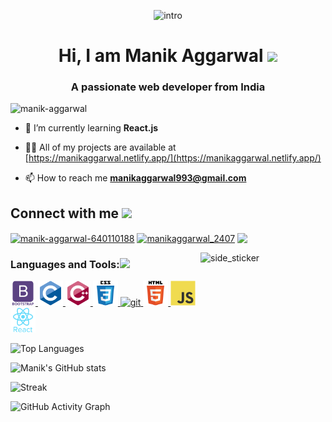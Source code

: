 <p align="center">
  <img width="90%" height="400rem" src="https://i.pinimg.com/originals/50/83/e0/5083e0a2a7dcaae07c142e8b87036a27.gif" alt="intro" />
</p>

<h1  align="center"> Hi, I am Manik Aggarwal <img src = "https://raw.githubusercontent.com/MartinHeinz/MartinHeinz/master/wave.gif" width = 30px> </h1>
<h3 align="center">A passionate web developer from India</h3>

<p align="left"> <img src="https://komarev.com/ghpvc/?username=manik-aggarwal&label=Profile%20views&color=0e75b6&style=flat" alt="manik-aggarwal" /> </p>

- 🌱 I’m currently learning **React.js**

- 👨‍💻 All of my projects are available at [https://manikaggarwal.netlify.app/](https://manikaggarwal.netlify.app/)

- 📫 How to reach me **manikaggarwal993@gmail.com**

<h2> Connect with me <img src='https://raw.githubusercontent.com/ShahriarShafin/ShahriarShafin/main/Assets/handshake.gif' width="100px"> </h2>
<p align="left">
<a href="https://linkedin.com/in/manik-aggarwal-640110188" target="blank"><img align="center" src="https://raw.githubusercontent.com/rahuldkjain/github-profile-readme-generator/master/src/images/icons/Social/linked-in-alt.svg" alt="manik-aggarwal-640110188" height="30" width="40" /></a>
<a href="https://instagram.com/manikaggarwal_2407" target="blank"><img align="center" src="https://raw.githubusercontent.com/rahuldkjain/github-profile-readme-generator/master/src/images/icons/Social/instagram.svg" alt="manikaggarwal_2407" height="30" width="40" /></a>
<a href = 'https://www.github.com/Manik-Aggarwal'> <img width = '32px' align= 'center' src="https://raw.githubusercontent.com/rahulbanerjee26/githubAboutMeGenerator/main/icons/github.svg"/></a>
</p>

<img align="right" width=200px height=200px alt="side_sticker" src="https://media.giphy.com/media/TEnXkcsHrP4YedChhA/giphy.gif" />

<h3 align="left">Languages and Tools:<img src = "https://media2.giphy.com/media/QssGEmpkyEOhBCb7e1/giphy.gif?cid=ecf05e47a0n3gi1bfqntqmob8g9aid1oyj2wr3ds3mg700bl&rid=giphy.gif" width = 32px></h3>
<p align="left"> <a href="https://getbootstrap.com" target="_blank"> <img src="https://raw.githubusercontent.com/devicons/devicon/master/icons/bootstrap/bootstrap-plain-wordmark.svg" alt="bootstrap" width="40" height="40"/> </a> <a href="https://www.cprogramming.com/" target="_blank"> <img src="https://raw.githubusercontent.com/devicons/devicon/master/icons/c/c-original.svg" alt="c" width="40" height="40"/> </a> <a href="https://www.w3schools.com/cpp/" target="_blank"> <img src="https://raw.githubusercontent.com/devicons/devicon/master/icons/cplusplus/cplusplus-original.svg" alt="cplusplus" width="40" height="40"/> </a> <a href="https://www.w3schools.com/css/" target="_blank"> <img src="https://raw.githubusercontent.com/devicons/devicon/master/icons/css3/css3-original-wordmark.svg" alt="css3" width="40" height="40"/> </a> <a href="https://git-scm.com/" target="_blank"> <img src="https://www.vectorlogo.zone/logos/git-scm/git-scm-icon.svg" alt="git" width="40" height="40"/> </a> <a href="https://www.w3.org/html/" target="_blank"> <img src="https://raw.githubusercontent.com/devicons/devicon/master/icons/html5/html5-original-wordmark.svg" alt="html5" width="40" height="40"/> </a> <a href="https://developer.mozilla.org/en-US/docs/Web/JavaScript" target="_blank"> <img src="https://raw.githubusercontent.com/devicons/devicon/master/icons/javascript/javascript-original.svg" alt="javascript" width="40" height="40"/> </a> <a href="https://reactjs.org/" target="_blank"> <img src="https://raw.githubusercontent.com/devicons/devicon/master/icons/react/react-original-wordmark.svg" alt="react" width="40" height="40"/> </a> </p>

![Top Languages](https://github-readme-stats.vercel.app/api/top-langs?username=manik-aggarwal&show_icons=true&locale=en&layout=compact&theme=tokyonight)

![Manik's GitHub stats](https://github-readme-streak-stats.herokuapp.com/?user=manik-aggarwal&theme=tokyonight)

![Streak](https://github-readme-stats.vercel.app/api?username=manik-aggarwal&show_icons=true&locale=en&theme=tokyonight)

![GitHub Activity Graph](https://activity-graph.herokuapp.com/graph?username=Manik-Aggarwal)  
